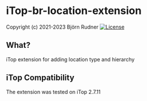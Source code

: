 # iTop-br-location-extension

Copyright (c) 2021-2023 Björn Rudner
[![License](https://img.shields.io/github/license/rudnerbjoern/iTop-br-location-extension)](https://github.com/rudnerbjoern/iTop-br-location-extension/blob/main/LICENSE)

## What?

iTop extension for adding location type and hierarchy

## iTop Compatibility

The extension was tested on iTop 2.7.11
